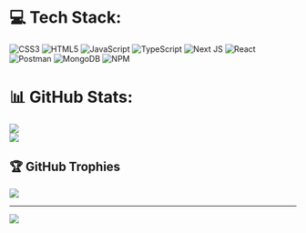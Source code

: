 
# 💻 Tech Stack:
![CSS3](https://img.shields.io/badge/css3-%231572B6.svg?style=for-the-badge&logo=css3&logoColor=white) ![HTML5](https://img.shields.io/badge/html5-%23E34F26.svg?style=for-the-badge&logo=html5&logoColor=white) ![JavaScript](https://img.shields.io/badge/javascript-%23323330.svg?style=for-the-badge&logo=javascript&logoColor=%23F7DF1E) ![TypeScript](https://img.shields.io/badge/typescript-%23007ACC.svg?style=for-the-badge&logo=typescript&logoColor=white) ![Next JS](https://img.shields.io/badge/Next-black?style=for-the-badge&logo=next.js&logoColor=white) ![React](https://img.shields.io/badge/react-%2320232a.svg?style=for-the-badge&logo=react&logoColor=%2361DAFB) ![Postman](https://img.shields.io/badge/Postman-FF6C37?style=for-the-badge&logo=postman&logoColor=white) ![MongoDB](https://img.shields.io/badge/MongoDB-%234ea94b.svg?style=for-the-badge&logo=mongodb&logoColor=white) ![NPM](https://img.shields.io/badge/NPM-%23CB3837.svg?style=for-the-badge&logo=npm&logoColor=white)
# 📊 GitHub Stats:
![](https://github-readme-stats.vercel.app/api?username=opijohan&theme=merko&hide_border=false&include_all_commits=false&count_private=false)<br/>
![](https://github-readme-streak-stats.herokuapp.com/?user=opijohan&theme=merko&hide_border=false)<br/>

## 🏆 GitHub Trophies
![](https://github-profile-trophy.vercel.app/?username=opijohan&theme=discord&no-frame=false&no-bg=true&margin-w=4)

---
[![](https://visitcount.itsvg.in/api?id=opijohan&icon=0&color=3)](https://visitcount.itsvg.in)

<!-- Proudly created with GPRM ( https://gprm.itsvg.in ) -->
